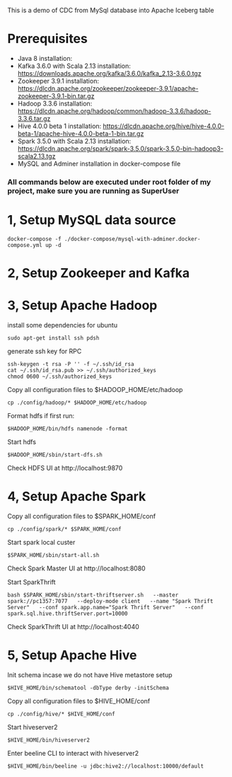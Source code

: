 This is a demo of CDC from MySql database into Apache Iceberg table 

# Prerequisites
- Java 8 installation: 
- Kafka 3.6.0 with Scala 2.13 installation: https://downloads.apache.org/kafka/3.6.0/kafka_2.13-3.6.0.tgz
- Zookeeper 3.9.1 installation: https://dlcdn.apache.org/zookeeper/zookeeper-3.9.1/apache-zookeeper-3.9.1-bin.tar.gz
- Hadoop 3.3.6 installation: https://dlcdn.apache.org/hadoop/common/hadoop-3.3.6/hadoop-3.3.6.tar.gz 
- Hive 4.0.0 beta 1 installation: https://dlcdn.apache.org/hive/hive-4.0.0-beta-1/apache-hive-4.0.0-beta-1-bin.tar.gz
- Spark 3.5.0 with Scala 2.13 installation: https://dlcdn.apache.org/spark/spark-3.5.0/spark-3.5.0-bin-hadoop3-scala2.13.tgz
- MySQL and Adminer installation in docker-compose file


### All commands below are executed under root folder of my project, make sure you are running as SuperUser

# 1, Setup MySQL data source
```
docker-compose -f ./docker-compose/mysql-with-adminer.docker-compose.yml up -d
```

# 2, Setup Zookeeper and Kafka

# 3, Setup Apache Hadoop
install some dependencies for ubuntu
```
sudo apt-get install ssh pdsh
```

generate ssh key for RPC
```
ssh-keygen -t rsa -P '' -f ~/.ssh/id_rsa
cat ~/.ssh/id_rsa.pub >> ~/.ssh/authorized_keys
chmod 0600 ~/.ssh/authorized_keys
```

Copy all configuration files to $HADOOP_HOME/etc/hadoop
```
cp ./config/hadoop/* $HADOOP_HOME/etc/hadoop
```

Format hdfs if first run:
```
$HADOOP_HOME/bin/hdfs namenode -format
```

Start hdfs
```
$HADOOP_HOME/sbin/start-dfs.sh
```
Check HDFS UI at http://localhost:9870

# 4, Setup Apache Spark

Copy all configuration files to $SPARK_HOME/conf
```
cp ./config/spark/* $SPARK_HOME/conf
```

Start spark local custer
```
$SPARK_HOME/sbin/start-all.sh
```
Check Spark Master UI at http://localhost:8080

Start SparkThrift
```
bash $SPARK_HOME/sbin/start-thriftserver.sh   --master spark://pc1357:7077   --deploy-mode client   --name "Spark Thrift Server"   --conf spark.app.name="Spark Thrift Server"   --conf spark.sql.hive.thriftServer.port=10000
```
Check SparkThrift UI at http://localhost:4040
# 5, Setup Apache Hive

Init schema incase we do not have Hive metastore setup
```
$HIVE_HOME/bin/schematool -dbType derby -initSchema
```

Copy all configuration files to $HIVE_HOME/conf
```
cp ./config/hive/* $HIVE_HOME/conf
```

Start hiveserver2
```
$HIVE_HOME/bin/hiveserver2 
```

Enter beeline CLI to interact with hiveserver2
```
$HIVE_HOME/bin/beeline -u jdbc:hive2://localhost:10000/default
```